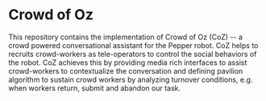 # Crowd of Oz
This repository contains the implementation of Crowd of Oz (CoZ) -- a crowd powered conversational assistant for the Pepper robot. CoZ helps to recruits crowd-workers as tele-operators to control the social behaviors of the robot. CoZ achieves this by providing media rich interfaces to assist crowd-workers to contextualize the conversation and defining pavilion algorithm to sustain crowd workers by analyzing turnover conditions, e.g. when workers return, submit and abandon our task.

